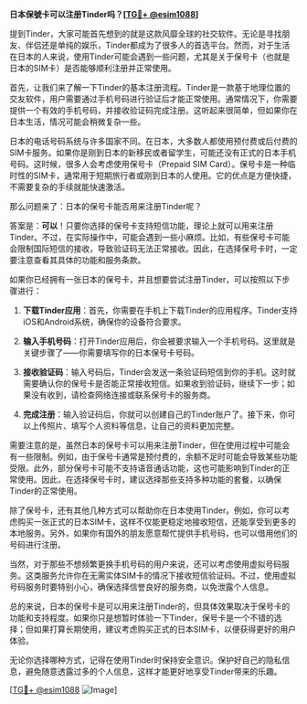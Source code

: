 **日本保號卡可以注册Tinder吗？[[TG💪+ @esim1088](https://t.me/s/esim1088)]**

提到Tinder，大家可能首先想到的就是这款风靡全球的社交软件。无论是寻找朋友、伴侣还是单纯的娱乐，Tinder都成为了很多人的首选平台。然而，对于生活在日本的人来说，使用Tinder可能会遇到一些问题，尤其是关于保号卡（也就是日本的SIM卡）是否能够顺利注册并正常使用。

首先，让我们来了解一下Tinder的基本注册流程。Tinder是一款基于地理位置的交友软件，用户需要通过手机号码进行验证后才能正常使用。通常情况下，你需要提供一个有效的手机号码，并接收验证码完成注册。这听起来很简单，但如果你在日本生活，情况可能会稍微复杂一些。

日本的电话号码系统与许多国家不同。在日本，大多数人都使用预付费或后付费的SIM卡服务。如果你是刚到日本的新移民或者留学生，可能还没有正式的日本手机号码。这时候，很多人会考虑使用保号卡（Prepaid SIM Card）。保号卡是一种临时性的SIM卡，通常用于短期旅行者或刚到日本的人使用。它的优点是方便快捷，不需要复杂的手续就能快速激活。

那么问题来了：日本的保号卡能否用来注册Tinder呢？

答案是：**可以**！只要你选择的保号卡支持短信功能，理论上就可以用来注册Tinder。不过，在实际操作中，可能会遇到一些小麻烦。比如，有些保号卡可能会限制国际短信的接收，导致验证码无法正常接收。因此，在选择保号卡时，一定要注意查看其具体的功能和服务条款。

如果你已经拥有一张日本的保号卡，并且想要尝试注册Tinder，可以按照以下步骤进行：

1. **下载Tinder应用**：首先，你需要在手机上下载Tinder的应用程序。Tinder支持iOS和Android系统，确保你的设备符合要求。

2. **输入手机号码**：打开Tinder应用后，你会被要求输入一个手机号码。这里就是关键步骤了——你需要填写你的日本保号卡号码。

3. **接收验证码**：输入号码后，Tinder会发送一条验证码短信到你的手机。这时就需要确认你的保号卡是否能正常接收短信。如果收到验证码，继续下一步；如果没有收到，请检查网络连接或联系保号卡的服务商。

4. **完成注册**：输入验证码后，你就可以创建自己的Tinder账户了。接下来，你可以上传照片、填写个人资料等信息，让自己的资料更加完整。

需要注意的是，虽然日本的保号卡可以用来注册Tinder，但在使用过程中可能会有一些限制。例如，由于保号卡通常是预付费的，余额不足时可能会导致某些功能受限。此外，部分保号卡可能不支持语音通话功能，这也可能影响到Tinder的正常使用。因此，在选择保号卡时，建议选择那些支持多种功能的套餐，以确保Tinder的正常使用。

除了保号卡，还有其他几种方式可以帮助你在日本使用Tinder。例如，你可以考虑购买一张正式的日本SIM卡，这样不仅能更稳定地接收短信，还能享受到更多的本地服务。另外，如果你有国外的朋友愿意帮忙提供手机号码，也可以借用他们的号码进行注册。

当然，对于那些不想频繁更换手机号码的用户来说，还可以考虑使用虚拟号码服务。这类服务允许你在无需实体SIM卡的情况下接收短信验证码。不过，使用虚拟号码服务时要特别小心，确保选择信誉良好的服务商，以免泄露个人信息。

总的来说，日本的保号卡是可以用来注册Tinder的，但具体效果取决于保号卡的功能和支持程度。如果你只是想暂时体验一下Tinder，保号卡是一个不错的选择；但如果打算长期使用，建议考虑购买正式的日本SIM卡，以便获得更好的用户体验。

无论你选择哪种方式，记得在使用Tinder时保持安全意识。保护好自己的隐私信息，避免随意透露过多的个人信息，这样才能更好地享受Tinder带来的乐趣。

[[TG💪+ @esim1088](https://t.me/s/esim1088) ![Image](https://i.postimg.cc/4NQfJmqS/Snipaste-2025-05-13-00-14-12.png)]